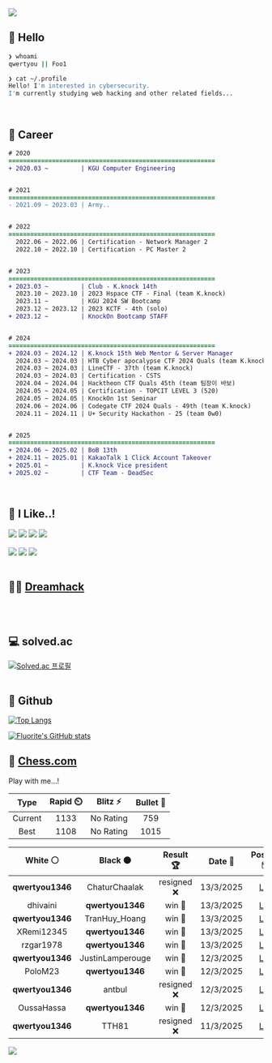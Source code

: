 <div align=left>
  <img src="https://capsule-render.vercel.app/api?type=waving&height=300&color=00f0e0&text=•⩊•" />
<br>

## 👋 Hello
```zsh
❯ whoami
qwertyou || Foo1

❯ cat ~/.profile
Hello! I'm interested in cybersecurity.
I'm currently studying web hacking and other related fields...
```
<br>
  
## 🌱 Career
```diff
# 2020
=========================================================
+ 2020.03 ~         | KGU Computer Engineering


# 2021
=========================================================
- 2021.09 ~ 2023.03 | Army..


# 2022
=========================================================
  2022.06 ~ 2022.06 | Certification - Network Manager 2
  2022.10 ~ 2022.10 | Certification - PC Master 2


# 2023
=========================================================
+ 2023.03 ~         | Club - K.knock 14th
  2023.10 ~ 2023.10 | 2023 Hspace CTF - Final (team K.knock)
  2023.11 ~         | KGU 2024 SW Bootcamp
  2023.12 ~ 2023.12 | 2023 KCTF - 4th (solo)
+ 2023.12 ~         | KnockOn Bootcamp STAFF


# 2024
=========================================================
+ 2024.03 ~ 2024.12 | K.knock 15th Web Mentor & Server Manager
  2024.03 ~ 2024.03 | HTB Cyber apocalypse CTF 2024 Quals (team K.knock)
  2024.03 ~ 2024.03 | LineCTF - 37th (team K.knock)
  2024.03 ~ 2024.03 | Certification - CSTS
  2024.04 ~ 2024.04 | Hacktheon CTF Quals 45th (team 팀장이 바보)
  2024.05 ~ 2024.05 | Certification - TOPCIT LEVEL 3 (520)
  2024.05 ~ 2024.05 | KnockOn 1st Seminar
  2024.06 ~ 2024.06 | Codegate CTF 2024 Quals - 49th (team K.knock)
  2024.11 ~ 2024.11 | U+ Security Hackathon - 25 (team 0w0)


# 2025
=========================================================
+ 2024.06 ~ 2025.02 | BoB 13th
+ 2024.11 ~ 2025.01 | KakaoTalk 1 Click Account Takeover
+ 2025.01 ~         | K.knock Vice president
+ 2025.02 ~         | CTF Team - DeadSec
```
<br>

## 🔨 I Like..!
<img src="https://img.shields.io/badge/Java-ED8B00?style=for-the-badge&logo=openjdk&logoColor=white">
<img src="https://img.shields.io/badge/python-3776AB?style=for-the-badge&logo=python&logoColor=white">
<img src="https://img.shields.io/badge/PHP-777BB4?style=for-the-badge&logo=php&logoColor=white">
<img src="https://img.shields.io/badge/Node.js-43853D?style=for-the-badge&logo=node.js&logoColor=white">
<br><br>
<img src="https://img.shields.io/badge/linux-FCC624?style=for-the-badge&logo=linux&logoColor=black"> 
<img src="https://img.shields.io/badge/docker-%230db7ed.svg?style=for-the-badge&logo=docker&logoColor=white">
<img src="https://img.shields.io/badge/GIT-E44C30?style=for-the-badge&logo=git&logoColor=white">
<br><br>

## 👨‍💻 [Dreamhack](https://dreamhack.io/users/40186)
<br><br>


## 💻 solved.ac
[![Solved.ac
프로필](http://mazassumnida.wtf/api/v2/generate_badge?boj=qwertyou)](https://solved.ac/qwertyou)
<br><br>

## 🚀 Github
[![Top Langs](https://github-readme-stats.vercel.app/api/top-langs/?username=qw3rtyou&layout=compact)](https://github.com/qw3rtyou/github-readme-stats)

[![Fluorite's GitHub stats](https://github-readme-stats.vercel.app/api?username=qw3rtyou)](https://github.com/anuraghazra/github-readme-stats)

## 🏁 [Chess.com](https://www.chess.com/)
Play with me...!
<!--START_SECTION:chessStats-->
<!-- Automatically generated with https://github.com/Balastrong/chess-stats-action -->

| Type | Rapid ⏲️ | Blitz ⚡ | Bullet 🔫 |
|:---:|:---:|:---:|:---:|
| Current | 1133 | No Rating | 759 |
| Best | 1108 | No Rating | 1015 |

| White ⚪ | Black ⚫ | Result 🏆 | Date 📅 | Position 🗺️ | Type 🕕 |
|:---:|:---:|:---:|:---:|:---:|:---:|
| **qwertyou1346** | ChaturChaalak | resigned ❌ | 13/3/2025 | <a href="http://www.ee.unb.ca/cgi-bin/tervo/fen.pl?select=6k1/5pp1/b3p2p/3p4/r4P2/1K4P1/pP3qBP/N7 w - -">Link</a> | Rapid |
| dhivaini | **qwertyou1346** | win 🥇 | 13/3/2025 | <a href="http://www.ee.unb.ca/cgi-bin/tervo/fen.pl?select=K1q5/8/1k6/8/8/8/8/8 w - -">Link</a> | Rapid |
| **qwertyou1346** | TranHuy_Hoang | win 🥇 | 13/3/2025 | <a href="http://www.ee.unb.ca/cgi-bin/tervo/fen.pl?select=1r2k2r/p1p2ppp/2Q1bq2/2B5/8/8/PPP2PPP/1K1R1B1R b k -">Link</a> | Rapid |
| XRemi12345 | **qwertyou1346** | win 🥇 | 13/3/2025 | <a href="http://www.ee.unb.ca/cgi-bin/tervo/fen.pl?select=8/1p3p1p/p3k1r1/3Rnp2/2p1P3/2P3P1/P1P1bP1P/2K5 w - -">Link</a> | Rapid |
| rzgar1978 | **qwertyou1346** | win 🥇 | 13/3/2025 | <a href="http://www.ee.unb.ca/cgi-bin/tervo/fen.pl?select=6k1/p1Np3p/1p4p1/n7/3P4/2Pb4/PP6/R1K1q3 w - -">Link</a> | Rapid |
| **qwertyou1346** | JustinLamperouge | win 🥇 | 12/3/2025 | <a href="http://www.ee.unb.ca/cgi-bin/tervo/fen.pl?select=N3R1k1/p4ppp/1p1p4/5bb1/8/8/PP3PPP/R5K1 b - -">Link</a> | Rapid |
| PoloM23 | **qwertyou1346** | win 🥇 | 12/3/2025 | <a href="http://www.ee.unb.ca/cgi-bin/tervo/fen.pl?select=r1b1kr2/ppp4p/3p4/4B1p1/7N/6K1/PPP2bPP/RN2R3 w - -">Link</a> | Rapid |
| **qwertyou1346** | antbul | resigned ❌ | 12/3/2025 | <a href="http://www.ee.unb.ca/cgi-bin/tervo/fen.pl?select=r4k1r/pp3pp1/2p4p/q4b1n/N3P3/1P2b3/PBP3PP/1K1R1B1R w - -">Link</a> | Rapid |
| OussaHassa | **qwertyou1346** | win 🥇 | 12/3/2025 | <a href="http://www.ee.unb.ca/cgi-bin/tervo/fen.pl?select=6k1/pR2P2p/2p3p1/4r3/8/3KP3/P7/8 w - -">Link</a> | Rapid |
| **qwertyou1346** | TTH81 | resigned ❌ | 11/3/2025 | <a href="http://www.ee.unb.ca/cgi-bin/tervo/fen.pl?select=6k1/p1p2ppp/2p5/3rP1n1/2p5/8/PPP3PP/2K5 w - -">Link</a> | Rapid |

<!--END_SECTION:chessStats-->


<img src="https://capsule-render.vercel.app/api?type=waving&color=00f0e0&height=150&section=footer" />
</div>


